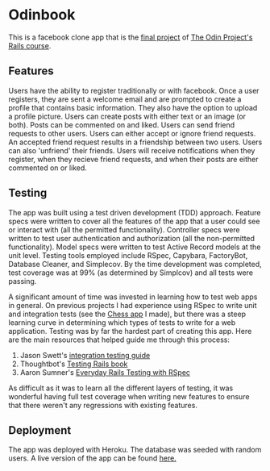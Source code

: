 # Odinbook

This is a facebook clone app that is the [final project](https://www.theodinproject.com/paths/full-stack-ruby-on-rails/courses/ruby-on-rails/lessons/final-project) of [The Odin Project's](https://www.theodinproject.com/) [Rails course](https://www.theodinproject.com/paths/full-stack-ruby-on-rails/courses/ruby-on-rails).

## Features

Users have the ability to register traditionally or with facebook.  Once a user registers, they are sent a welcome email and are prompted to create a profile that contains basic information.  They also have the option to upload a profile picture.  Users can create posts with either text or an image (or both).  Posts can be commented on and liked.  Users can send friend requests to other users.  Users can either accept or ignore friend requests.  An accepted friend request results in a friendship between two users.  Users can also 'unfriend' their friends.  Users will receive notifications when they register, when they recieve friend requests, and when their posts are either commented on or liked.  

## Testing

The app was built using a test driven development (TDD) approach.  Feature specs were written to cover all the features of the app that a user could see or interact with (all the permitted functionality).  Controller specs were written to test user authentication and authorization (all the non-permitted functionality).  Model specs were written to test Active Record models at the unit level.  Testing tools employed include RSpec, Capybara, FactoryBot, Database Cleaner, and Simplecov.  By the time development was completed, test coverage was at 99% (as determined by Simplcov) and all tests were passing.    

A significant amount of time was invested in learning how to test web apps in general.  On previous projects I had experience using RSpec to write unit and integration tests (see the [Chess app](https://github.com/esteban90-dev/Chess) I made), but there was a steep learning curve in determining which types of tests to write for a web application.  Testing was by far the hardest part of creating this app.  Here are the main resources that helped guide me through this process: 

1. Jason Swett's [integration testing guide](https://www.codewithjason.com/rails-integration-tests-rspec-capybara/)
2. Thoughtbot's [Testing Rails book](https://books.thoughtbot.com/assets/testing-rails.pdf)
3. Aaron Sumner's [Everyday Rails Testing with RSpec](https://leanpub.com/everydayrailsrspec)

As difficult as it was to learn all the different layers of testing, it was wonderful having full test coverage when writing new features to ensure that there weren't any regressions with existing features. 

## Deployment

The app was deployed with Heroku.  The database was seeded with random users.  A live version of the app can be found [here.](https://serene-brook-76128.herokuapp.com/)
